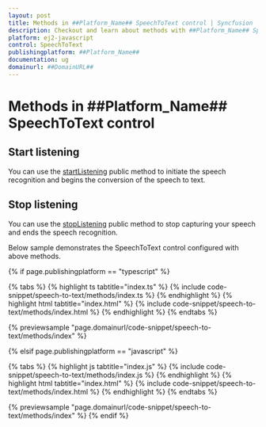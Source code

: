 ```yaml
---
layout: post
title: Methods in ##Platform_Name## SpeechToText control | Syncfusion
description: Checkout and learn about methods with ##Platform_Name## SpeechToText control of Syncfusion Essential JS 2 and more.
platform: ej2-javascript
control: SpeechToText
publishingplatform: ##Platform_Name##
documentation: ug
domainurl: ##DomainURL##
---
```


# Methods in ##Platform_Name## SpeechToText control

## Start listening

You can use the [startListening](../api/speech-to-text#startListening) public method to initiate the speech recognition and begins the conversion of the speech to text.

## Stop listening

You can use the [stopListening](../api/speech-to-text#stopListening) public method to stop capturing your speech and ends the speech recognition.

Below sample demonstrates the SpeechToText control configured with above methods.

{% if page.publishingplatform == "typescript" %}

{% tabs %}
{% highlight ts tabtitle="index.ts" %}
{% include code-snippet/speech-to-text/methods/index.ts %}
{% endhighlight %}
{% highlight html tabtitle="index.html" %}
{% include code-snippet/speech-to-text/methods/index.html %}
{% endhighlight %}
{% endtabs %}

{% previewsample "page.domainurl/code-snippet/speech-to-text/methods/index" %}

{% elsif page.publishingplatform == "javascript" %}

{% tabs %}
{% highlight js tabtitle="index.js" %}
{% include code-snippet/speech-to-text/methods/index.js %}
{% endhighlight %}
{% highlight html tabtitle="index.html" %}
{% include code-snippet/speech-to-text/methods/index.html %}
{% endhighlight %}
{% endtabs %}

{% previewsample "page.domainurl/code-snippet/speech-to-text/methods/index" %}
{% endif %}
